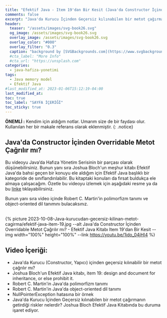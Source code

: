 ```yaml
---
title: "Efektif Java - Item 19'dan Bir Kesit (Java'da Constructor İçinden Overridable Bir Metot Çağrılır mı?)"
comments: false
excerpt: "Java'da Kurucu İçinden Geçersiz kılınabilen bir metot çağırmanın getirdiği riskler nelerdir? Joshua Bloch Efektif Java Kitabında bu duruma işaret ediyor."
header:
  teaser: "/assets/images/svg-book26.svg"
  og_image: /assets/images/svg-book26.svg
  overlay_image: /assets/images/svg-book26.svg
  overlay_color: "#000"
  overlay_filter: "0.3"
  caption: "background by [SVGBackgrounds.com](https://www.svgbackgrounds.com/)"
  #cta_label: "More Info"
  #cta_url: "https://unsplash.com"
categories:
  - java-hafiza-yonetimi
tags:
  - Java memory model
  - Efektif Java
#last_modified_at: 2023-01-06T15:12:19-04:00
last_modified_at:
toc: true
toc_label: "SAYFA İÇERİĞİ"
toc_sticky: true
---
```


**ÖNEMLİ :** Kendim için aldığım notlar. Umarım size de bir faydası olur. Kullanılan her bir makale referans olarak eklenmiştir.
{: .notice}

## Java'da Constructor İçinden Overridable Metot Çağrılır mı?

Bu videoyu Java’da Hafıza Yönetim Serisinin bir parçası olarak düşünebilirsiniz. Bunun yanı sıra Joshua Bloch'un meşhur kitabı Efektif Java'da bahsi geçen bir konuyu ele aldığım için Efektif Java başlıklı bir kategoride de sınıflandırılabilir. Bu kitaptaki konuları da fırsat buldukça ele almaya çalışacağım. Özetle bu videoyu izlemek için aşağıdaki resme ya da bu [linke](https://www.youtube.com/watch?v=1jdo_04jHI4) tıklayabilirsiniz.

Bunun yanı sıra video içinde Robert C. Martin'in polimorfizm tanımı ve object-oriented dil tanımını bulacaksınız.

<br/>{% picture 2023-10-08-Java-kurucudan-gecersiz-kilinan-metot-cagirma/efektif-java-item-19.jpg --alt Java'da Constructor İçinden Overridable Metot Çağrılır mı? - Efektif Java Kitabı Item 19'dan Bir Kesit --img width="100%" height="100%" --link https://youtu.be/1jdo_04jHI4 %}<br/>

## Video İçeriği:

* Java'da Kurucu (Constructor, Yapıcı) içinden geçersiz kılınabilir bir metot çağrılır mı?
* Joshua Bloch'un Efektif Java kitabı, item 19: design and document for inheritance, or else prohibit it. 
* Robert C. Martin'in Java'da polimorfizm tanımı
* Robert C. Martin'in Java'da object-oriented dil tanımı
* NullPointerException hatasına bir örnek
* Java'da Kurucu İçinden Geçersiz kılınabilen bir metot çağırmanın getirdiği riskler nelerdir? Joshua Bloch Efektif Java Kitabında bu duruma işaret ediyor.


